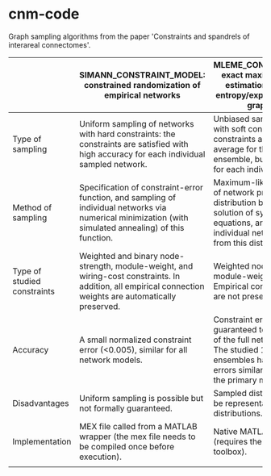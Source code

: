# cnm-code
Graph sampling algorithms from the paper 'Constraints and spandrels of interareal connectomes'.

|                             | SIMANN_CONSTRAINT_MODEL: constrained randomization of empirical networks                                                                                  | MLEME_CONSTRAINT_MODEL: exact maximum-likelihood estimation of maximum-entropy/exponential random-graph models                                                                                      |
|-----------------------------|-----------------------------------------------------------------------------------------------------------------------------------------------------------|-------------------------------------------------------------------------------------------------------------------------------------------------------------------------------------------------|
| Type of sampling            | Uniform sampling of networks with hard constraints: the constraints are satisfied with high accuracy for each individual sampled network.                 | Unbiased sampling of networks with soft constraints: the constraints are satisfied on average for the network ensemble, but not, in general, for each individual network.                       |
| Method of sampling          | Specification of constraint-error function, and sampling of individual networks via numerical minimization (with simulated annealing) of this function.   | Maximum-likelihood estimation of network probability distribution by numerical solution of systems of nonlinear equations, and sampling of individual networks directly from this distribution. |
| Type of studied constraints | Weighted and binary node-strength, module-weight, and wiring-cost constraints. In addition, all empirical connection weights are automatically preserved. | Weighted node-strength and module-weight constraints. Empirical connection weights are not preserved.                                                                                           |
| Accuracy                    | A small normalized constraint error (<0.005), similar for all network models.                                                                             | Constraint errors are guaranteed to vanish in the limit of the full network ensemble. The studied 1,000-network ensembles had constraint errors similar in magnitude to the primary method.     |
| Disadvantages               | Uniform sampling is possible but not formally guaranteed.                                                                                                 | Sampled distributions may not be representative of target distributions.                                                                                                                        |
| Implementation              | MEX file called from a MATLAB wrapper (the mex file needs to be compiled once before execution).                                                          | Native MATLAB implementation (requires the optimization toolbox).                                                                                                                               |
|                             |                                                                                                                                                           |                                                                                                                                                                                                 |